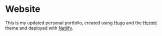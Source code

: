 # Website
This is my updated personal portfolio, created using [Hugo](https://github.com/gohugoio/hugo) and the [Hermit](https://github.com/Track3/hermit) theme and deployed with [Netlify](https://www.netlify.com/).
